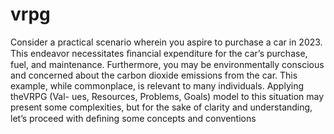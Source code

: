 # vrpg

Consider a practical scenario wherein you aspire to purchase a car in 2023. This endeavor necessitates ﬁnancial expenditure for the car’s purchase, fuel, and maintenance. Furthermore, you may be environmentally conscious and concerned about the carbon dioxide emissions from the car. This example, while commonplace, is relevant to many individuals. Applying theVRPG (Val- ues, Resources, Problems, Goals) model to this situation may present some complexities, but for the sake of clarity and understanding, let’s proceed with deﬁning some concepts and conventions

